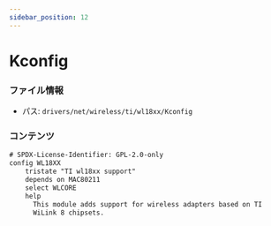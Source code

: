 ```yaml
---
sidebar_position: 12
---
```

# Kconfig

### ファイル情報

- パス: `drivers/net/wireless/ti/wl18xx/Kconfig`

### コンテンツ

```txt
# SPDX-License-Identifier: GPL-2.0-only
config WL18XX
	tristate "TI wl18xx support"
	depends on MAC80211
	select WLCORE
	help
	  This module adds support for wireless adapters based on TI
	  WiLink 8 chipsets.

```
